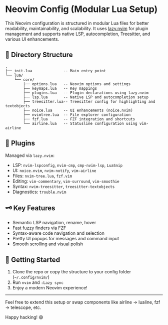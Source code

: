 # Neovim Config (Modular Lua Setup)

This Neovim configuration is structured in modular Lua files for better readability, maintainability, and scalability. It uses [lazy.nvim](https://github.com/folke/lazy.nvim) for plugin management and supports native LSP, autocompletion, Treesitter, and various UI enhancements.

## 📁 Directory Structure
```
.
├── init.lua              -- Main entry point
└── lua/
    └── core/
        ├── options.lua   -- Neovim options and settings
        ├── keymaps.lua   -- Key mappings
        ├── plugins.lua   -- Plugin declarations using lazy.nvim
        ├── lsp.lua       -- Native LSP and autocompletion setup
        ├── treesitter.lua-- Treesitter config for highlighting and textobjects
        ├── noice.lua     -- UI enhancements (noice.nvim)
        ├── nvimtree.lua  -- File explorer configuration
        ├── fzf.lua       -- FZF integration and shortcuts
        └── airline.lua   -- Statusline configuration using vim-airline
```

## 🔌 Plugins
Managed via `lazy.nvim`:
- LSP: `nvim-lspconfig`, `nvim-cmp`, `cmp-nvim-lsp`, `LuaSnip`
- UI: `noice.nvim`, `nvim-notify`, `vim-airline`
- Files: `nvim-tree.lua`, `fzf.vim`
- Editing: `vim-commentary`, `vim-surround`, `vim-smoothie`
- Syntax: `nvim-treesitter`, `treesitter-textobjects`
- Diagnostics: `trouble.nvim`

## 🗝 Key Features
- Semantic LSP navigation, rename, hover
- Fast fuzzy finders via FZF
- Syntax-aware code navigation and selection
- Pretty UI popups for messages and command input
- Smooth scrolling and visual polish

## 🚀 Getting Started
1. Clone the repo or copy the structure to your config folder (`~/.config/nvim/`)
2. Run `nvim` and `:Lazy sync`
3. Enjoy a modern Neovim experience!

---

Feel free to extend this setup or swap components like airline → lualine, fzf → telescope, etc.

Happy hacking! 😄
